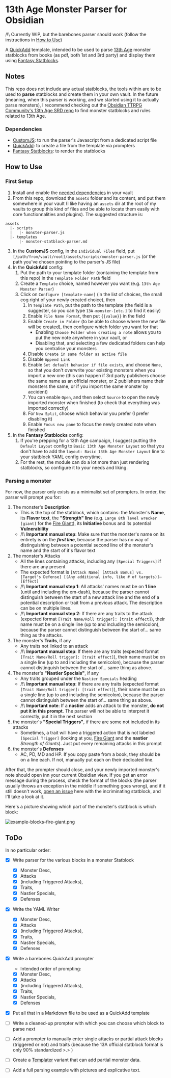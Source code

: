# 13th Age Monster Parser for Obsidian

/!\ Currently WIP, but the barebones parser should work (follow the instructions in [How to Use](#how-to-use))

A [QuickAdd](https://quickadd.obsidian.guide/) template, intended to be used to parse [13th Age](https://pelgranepress.com/13th-age/) monster statblocks from books (as pdf, both 1st and 3rd party) and display them using [Fantasy Statblocks](https://github.com/javalent/fantasy-statblocks).

## Notes

This repo does not include any actual statblocks, the tools within are to be used to **parse** statblocks and create them in your own vault. In the future (meaning, when this parser is working, and we started using it to actually parse monsters), I recommend checking out the [Obsidian TTRPG Community's 13th Age SRD repo](https://github.com/Obsidian-TTRPG-Community/13th-Age-SRD-Markdown) to find monster statblocks and rules related to 13th Age.

### Dependencies

- [CustomJS](https://github.com/saml-dev/obsidian-custom-js): to run the parser's Javascript from a dedicated script file
- [QuickAdd](https://quickadd.obsidian.guide/docs/): to create a file from the template via prompters
- [Fantasy Statblocks](https://plugins.javalent.com/statblocks): to render the statblocks

## How to Use

### First Setup

1. Install and enable the [needed dependencies](#dependencies) in your vault
2. From this repo, download the `assets` folder and its content, and put them somewhere in your vault (I like having an `assets` dir at the root of my vaults to group this kind of files and be able to locate them easily with core functionnalities and plugins). The suggested structure is:
```
assets
  |- scripts
  |   |- monster-parser.js
  |- templates
      |- monster-statblock-parser.md
```
3. In the **CustomJS** config, in the `Individual Files` field, put `[/path/from/vault/root]/assets/scripts/monster-parser.js` (or the path you've chosen pointing to the parser's JS file)
4. In the **QuickAdd** config:
   1. Put the path to your template folder (containing the template from this repo) in the `Template Folder Path` field
   2. Create a `Template` choice, named however you want (e.g. `13th Age Monster Parser`)
   3. Click on `Configure [template-name]` (in the list of choices, the small cog right of your newly created choice), then
      1. In `Template Path`, put the path to the template (the field is a suggester, so you can type `13A-monster-[etc.]` to find it easily)
      2. Enable `File Name Format`, then put `{{value}}` in the field
      3. Enable `Create in Folder` (to be able to choose where the new file will be created), then configure which folder you want for that
          - Enabling `Choose Folder when creating a note` allows you to put the new note anywhere in your vault, or
          - Disabling that, and selecting a few dedicated folders can help you centralise your monsters
      4. Disable `Create in same folder as active file`
      5. Disable `Append Link`
      6. Enable `Set default behavior if file exists`, and choose `None`, so that you don't overwrite your existing monsters when you import a new one (this can happen if 3rd party publishers choose the same name as an official monster, or 2 publishers name their monsters the same, or if you import the same monster by accident)
      7. You can enable `Open`, and then select `Source` to open the newly imported monster when finished (to check that everything was imported correctly)
      8. For `New Split`, choose which behavior you prefer (I prefer disabling it)
      9. Enable `Focus new pane` to focus the newly created note when finished
5. In the **Fantasy Statblocks** config:
   1. If you're prepping for a 13th Age campaign, I suggest putting the `Default Layout` config to `Basic 13th Age Monster Layout` so that you don't have to add the `layout: Basic 13th Age Monster Layout` line to your statblock YAML config everytime.
   2. For the rest, the module can do a lot more than just rendering statblocks, so configure it to your needs and liking.

### Parsing a monster

For now, the parser only exists as a minimalist set of prompters. In order, the parser will prompt you for:

1. The monster's **Description**
    - This is the top of the statblock, which contains: the Monster's **Name**, its **Flavor text**, the **"Strength" line** (e.g. `Large 8th level wrecker [giant]` for the [Fire Giant](https://www.13thagesrd.com/monsters/#Fire_Giant)), its **Initiative** bonus and its potential **Vulnerability**
    - /!\ **Important manual step**: Make sure that the monster's name on its entirety is on the **_first line_**, because the parser has no way of distinguishing between a potential second line of the monster's name and the start of it's flavor text
2. The monster's Attacks
    - All the lines containing attacks, including any `[Special Triggers]` if there are any present
    - The expected format is `[Attack Name] [Attack Bonus] vs. [Target's Defense] [(Any additional info, like # of targets)]—[Effect]`
    - /!\ **Important manual step 1**: All attacks' names must be on **1 line** (until and including the em-dash), because the parser cannot distinguish between the start of a new attack line and the end of a potential description or trait from a previous attack. The description can be on multiple lines.
    - /!\ **Important manual step 2**: If there are any traits to the attack (expected format `[Trait Name/Roll trigger]: [trait effect]`), their name must be on a single line (up to and including the semicolon), because the parser cannot distinguish between the start of... same thing as the attacks.
3. The monster's **Traits**, if any
    - Any traits not linked to an attack
    - /!\ **Important manual step**: If there are any traits (expected format `[Trait Name/Roll trigger]: [trait effect]`), their name must be on a single line (up to and including the semicolon), because the parser cannot distinguish between the start of... same thing as above.
4. The monster's **"Nastier Specials"**, if any
    - Any traits grouped under the `Nastier Specials` heading
    - /!\ **Important manual step**: If there are any traits (expected format `[Trait Name/Roll trigger]: [trait effect]`), their name must be on a single line (up to and including the semicolon), because the parser cannot distinguish between the start of... same thing as above.
    - /!\  **Important note**: If a **nastier** adds an attack to the monster, **do not put it in this prompt**. The parser will not be able to interpret it correctly, put it in the next section 
5. the monster's **"Special Triggers"**, if there are some not included in its attacks
    - Sometimes, a trait will have a triggered action that is not labeled `[Special Trigger]` (looking at you, [Fire Giant](https://www.13thagesrd.com/monsters/#Fire_Giant) and the **nastier** _Strength of Giants_). Just put every remaining attacks in this prompt
6. the monster's **Defenses**
    - AC, PD, MD and HP. If you copy paste from a book, they should be on a line each. If not, manually put each on their dedicated line.

After that, the prompter should close, and your newly imported monster's note should open inn your current Obsidian view. If you get an error message during the process, check the format of the blocks (the parser usually throws an exception in the middle if something goes wrong), and if it still doesn't work, [open an issue](https://github.com/freohr/obsidian-13A-monster-parser/issues/new) here with the incriminating statblock, and I'll take a look at it.

Here's a picture showing which part of the monster's statblock is which block:

![example-blocks-fire-giant.png](example-blocks-fire-giant.png)

## ToDo

In no particular order:

- [x] Write parser for the various blocks in a monster Statblock 
  - [x] Monster Desc,
  - [x] Attacks
  - [x] (including Triggered Attacks),
  - [x] Traits,
  - [x] Nastier Specials,
  - [x] Defenses
- [x] Write the YAML Writer
  - [x] Monster Desc,
  - [x] Attacks
  - [x] (including Triggered Attacks),
  - [x] Traits,
  - [x] Nastier Specials,
  - [x] Defenses
- [x] Write a barebones QuickAdd prompter
  - Intended order of prompting: 
  - [x] Monster Desc, 
  - [x] Attacks 
  - [x] (including Triggered Attacks),
  - [x] Traits, 
  - [x] Nastier Specials,
  - [x] Defenses
- [x] Put all that in a Markdown file to be used as a QuickAdd template
- [ ] Write a cleaned-up prompter with which you can choose which block to parse next
- [ ] Add a prompter to manually enter single attacks or partial attack blocks (triggered or not) and traits (because the 13A official statblock format is only 90% standardized >.> )
- [ ] Create a [Templater](https://silentvoid13.github.io/Templater/introduction.html) variant that can add partial monster data.
- [ ] Add a full parsing example with pictures and explicative text.

